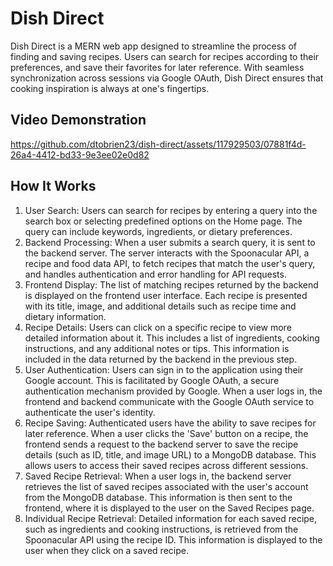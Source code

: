 # Dish Direct
Dish Direct is a MERN web app designed to streamline the process of finding and saving recipes. Users can search for recipes according to their preferences, and save their favorites for later reference. With seamless synchronization across sessions via Google OAuth, Dish Direct ensures that cooking inspiration is always at one's fingertips.

## Video Demonstration
https://github.com/dtobrien23/dish-direct/assets/117929503/07881f4d-26a4-4412-bd33-9e3ee02e0d82

## How It Works
1. User Search: Users can search for recipes by entering a query into the search box or selecting predefined options on the Home page. The query can include keywords, ingredients, or dietary preferences.
2. Backend Processing: When a user submits a search query, it is sent to the backend server. The server interacts with the Spoonacular API, a recipe and food data API, to fetch recipes that match the user's query, and handles authentication and error handling for API requests.
3. Frontend Display: The list of matching recipes returned by the backend is displayed on the frontend user interface. Each recipe is presented with its title, image, and additional details such as recipe time and dietary information.
4. Recipe Details: Users can click on a specific recipe to view more detailed information about it. This includes a list of ingredients, cooking instructions, and any additional notes or tips. This information is included in the data returned by the backend in the previous step.  
5. User Authentication: Users can sign in to the application using their Google account. This is facilitated by Google OAuth, a secure authentication mechanism provided by Google. When a user logs in, the frontend and backend communicate with the Google OAuth service to authenticate the user's identity.
6. Recipe Saving: Authenticated users have the ability to save recipes for later reference. When a user clicks the 'Save' button on a recipe, the frontend sends a request to the backend server to save the recipe details (such as ID, title, and image URL) to a MongoDB database. This allows users to access their saved recipes across different sessions.
7. Saved Recipe Retrieval: When a user logs in, the backend server retrieves the list of saved recipes associated with the user's account from the MongoDB database. This information is then sent to the frontend, where it is displayed to the user on the Saved Recipes page.
8. Individual Recipe Retrieval: Detailed information for each saved recipe, such as ingredients and cooking instructions, is retrieved from the Spoonacular API using the recipe ID. This information is displayed to the user when they click on a saved recipe.
